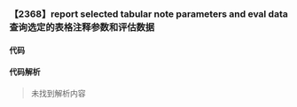 ### 【2368】report selected tabular note parameters and eval data 查询选定的表格注释参数和评估数据

#### 代码

#### 代码解析
> 未找到解析内容

